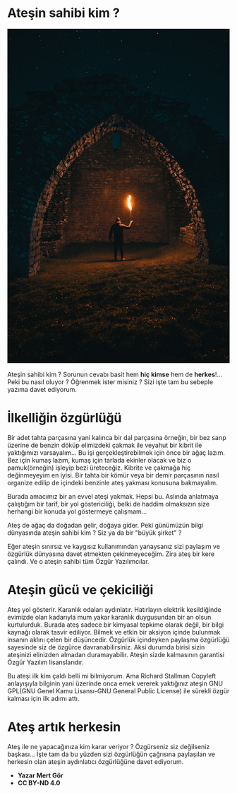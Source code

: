 # Ateşin sahibi kim ?

![Ateşin Sahibi Kim](img/linus-sandvide-5DIFvVwe6wk-unsplash(2).jpg)

Ateşin sahibi kim ? Sorunun cevabı basit hem **hiç kimse** hem de **herkes**!... Peki bu nasıl oluyor ? Öğrenmek ister misiniz ? Sizi işte tam bu sebeple yazıma davet ediyorum.

# İlkelliğin özgürlüğü

Bir adet tahta parçasına yani kalınca bir dal parçasına örneğin, bir bez sarıp üzerine de benzin döküp elimizdeki çakmak ile veyahut bir kibrit ile yaktığımızı varsayalım... Bu işi gerçekleştirebilmek için önce bir ağaç lazım. Bez için kumaş lazım, kumaş için tarlada ekinler olacak ve biz o pamuk(örneğin) işleyip bezi üreteceğiz. Kibrite ve çakmağa hiç değinmeyeyim en iyisi. Bir tahta bir kömür veya bir demir parçasının nasıl organize edilip de içindeki benzinle ateş yakması konusuna bakmayalım.

Burada amacımız bir an evvel ateşi yakmak. Hepsi bu. Aslında anlatmaya çalıştığım bir tarif, bir yol göstericiliği, belki de haddim olmaksızın size herhangi bir konuda yol göstermeye çalışmam...

Ateş de ağaç da doğadan gelir, doğaya gider. Peki günümüzün bilgi dünyasında ateşin sahibi kim ? Siz ya da bir "büyük şirket" ? 

Eğer ateşin sınırsız ve kaygısız kullanımından yanaysanız sizi paylaşım ve özgürlük dünyasına davet etmekten çekinmeyeceğim. Zira ateş bir kere çalındı. Ve o ateşin sahibi tüm Özgür Yazılımcılar.

# Ateşin gücü ve çekiciliği

Ateş yol gösterir. Karanlık odaları aydınlatır. Hatırlayın elektrik kesildiğinde evimizde olan kadarıyla mum yakar karanlık duygusundan bir an olsun kurtulurduk. Burada ateş sadece bir kimyasal tepkime olarak değil, bir bilgi kaynağı olarak tasvir ediliyor. Bilmek ve etkin bir aksiyon içinde bulunmak insanın aklını çelen bir düşüncedir. Özgürlük içindeyken paylaşma özgürlüğü sayesinde siz de özgürce davranabilirsiniz. Aksi durumda birisi sizin ateşinizi elinizden almadan duramayabilir. Ateşin sizde kalmasının garantisi Özgür Yazılım lisanslarıdır. 

Bu ateşi ilk kim çaldı belli mi bilmiyorum. Ama Richard Stallman Copyleft anlayışıyla bilginin yani üzerinde onca emek vererek yaktığınız ateşin GNU GPL(GNU Genel Kamu Lisansı-GNU General Public License) ile sürekli özgür kalması için ilk adımı attı.

# Ateş artık herkesin 

Ateş ile ne yapacağınıza kim karar veriyor ? Özgürseniz siz değilseniz başkası... İşte tam da bu yüzden sizi özgürlüğün çağrısına paylaşılan ve herkesin olan ateşin aydınlatıcı özgürlüğüne davet ediyorum.

* **Yazar Mert Gör**
* **CC BY-ND 4.0**

